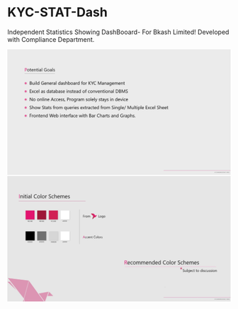 # KYC-STAT-Dash

Independent Statistics Showing DashBooard- For Bkash Limited!
Developed with Compliance Department.

![Constrains](./readme.jpg)
![Constrains](./color_scheme.jpg)
